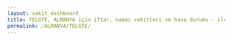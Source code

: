 ```yaml
---
layout: vakit_dashboard
title: TELGTE, ALMANYA için iftar, namaz vakitleri ve hava durumu - ilçe/eyalet seç
permalink: /ALMANYA/TELGTE/
---
```


<script type="text/javascript">
  var GLOBAL_COUNTRY = 'ALMANYA';
  var GLOBAL_CITY = 'TELGTE';
  var GLOBAL_STATE = '';
  var lat = 72;
  var lon = 21;
</script>
